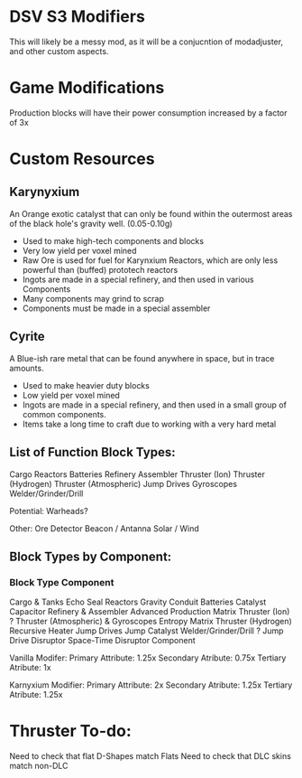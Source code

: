 # DSV S3 Modifiers
This will likely be a messy mod, as it will be a conjucntion of modadjuster, and other custom aspects.

# Game Modifications
Production blocks will have their power consumption increased by a factor of 3x

# Custom Resources
## Karynyxium
An Orange exotic catalyst that can only be found within the outermost areas of the black hole's gravity well. (0.05-0.10g)
- Used to make high-tech components and blocks
- Very low yield per voxel mined
- Raw Ore is used for fuel for Karynxium Reactors, which are only less powerful than (buffed) prototech reactors
- Ingots are made in a special refinery, and then used in various Components
- Many components may grind to scrap
- Components must be made in a special assembler

## Cyrite
A Blue-ish rare metal that can be found anywhere in space, but in trace amounts. 
- Used to make heavier duty blocks
- Low yield per voxel mined
- Ingots are made in a special refinery, and then used in a small group of common components.
- Items take a long time to craft due to working with a very hard metal

## List of Function Block Types:
Cargo
Reactors
Batteries
Refinery
Assembler
Thruster (Ion)
Thruster (Hydrogen)
Thruster (Atmospheric)
Jump Drives
Gyroscopes
Welder/Grinder/Drill

Potential:
Warheads?

Other:
Ore Detector
Beacon / Antanna
Solar / Wind


## Block Types by Component:

### Block Type                                 Component
Cargo & Tanks                                  Echo Seal
Reactors                                       Gravity Conduit
Batteries                                      Catalyst Capacitor
Refinery & Assembler                           Advanced Production Matrix
Thruster (Ion)                                 ?
Thruster (Atmospheric) & Gyroscopes            Entropy Matrix
Thruster (Hydrogen)                            Recursive Heater
Jump Drives                                    Jump Catalyst
Welder/Grinder/Drill                           ?
Jump Drive Disruptor                           Space-Time Disruptor Component


Vanilla Modifer:
Primary Attribute: 1.25x
Secondary Atribute: 0.75x
Tertiary Atribute: 1x

Karnyxium Modifier:
Primary Attribute: 2x
Secondary Atribute: 1.25x
Tertiary Atribute: 1.25x

# Thruster To-do:
Need to check that flat D-Shapes match Flats
Need to check that DLC skins match non-DLC